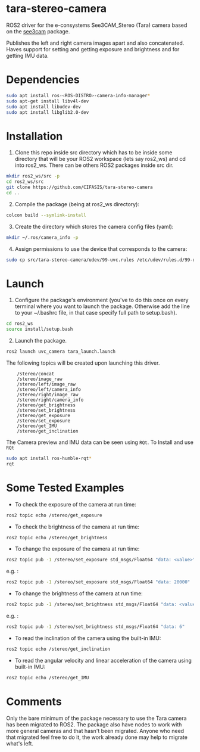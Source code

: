 tara-stereo-camera
==================

ROS2 driver for the e-consystems See3CAM_Stereo (Tara) camera based on the 
[see3cam](https://github.com/dilipkumar25/see3cam) package.

Publishes the left and right camera images apart and also concatenated. Haves support for setting and getting exposure and brightness and for getting IMU data.

Dependencies
============
```bash
sudo apt install ros-<ROS-DISTRO>-camera-info-manager*
sudo apt-get install libv4l-dev
sudo apt install libudev-dev
sudo apt install libglib2.0-dev
```

Installation
============

1) Clone this repo inside src directory which has to be inside some directory that will be your ROS2 workspace (lets say ros2_ws) and cd into ros2_ws. There can be others ROS2 packages inside src dir.
```bash
mkdir ros2_ws/src -p
cd ros2_ws/src
git clone https://github.com/CIFASIS/tara-stereo-camera
cd ..
```
2) Compile the package (being at ros2_ws directory):
```bash
colcon build --symlink-install
```
3) Create the directory which stores the camera config files (yaml):
```bash
mkdir ~/.ros/camera_info -p 
```
4) Assign permissions to use the device that corresponds to the camera:
```bash
sudo cp src/tara-stereo-camera/udev/99-uvc.rules /etc/udev/rules.d/99-uvc.rules
```

Launch
======

1) Configure the package's environment (you've to do this once on every terminal where you want to launch the package. Otherwise add the line to your ~/.bashrc file, in that case specify full path to setup.bash).
```bash
cd ros2_ws
source install/setup.bash
```
2) Launch the package.
```bash
ros2 launch uvc_camera tara_launch.launch
```

The following topics will be created upon launching this driver.
```
    /stereo/concat
    /stereo/image_raw
    /stereo/left/image_raw
    /stereo/left/camera_info
    /stereo/right/image_raw
    /stereo/right/camera_info
    /stereo/get_brightness
    /stereo/set_brightness
    /stereo/get_exposure
    /stereo/set_exposure
    /stereo/get_IMU
    /stereo/get_inclination
```

The Camera preview and IMU data can be seen using `RQt`.
To Install and use `RQt`
```bash
sudo apt install ros-humble-rqt*
rqt
```

Some Tested Examples
====================

* To check the exposure of the camera at run time:

```bash
ros2 topic echo /stereo/get_exposure
```
    
* To check the brightness of the camera at run time:

```bash
ros2 topic echo /stereo/get_brightness
```
    
* To change the exposure of the camera at run time:

```bash
ros2 topic pub -1 /stereo/set_exposure std_msgs/Float64 "data: <value>"
```

e.g. :

```bash
ros2 topic pub -1 /stereo/set_exposure std_msgs/Float64 "data: 20000"
```

* To change the brightness of the camera at run time:

```bash
ros2 topic pub -1 /stereo/set_brightness std_msgs/Float64 "data: <value>"
```

e.g. :

```bash
ros2 topic pub -1 /stereo/set_brightness std_msgs/Float64 "data: 6"
```

* To read the inclination of the camera using the built-in IMU:

```bash
ros2 topic echo /stereo/get_inclination
```

* To read the angular velocity and linear acceleration of the camera using built-in IMU:

```bash
ros2 topic echo /stereo/get_IMU
```

Comments
========

Only the bare minimum of the package necessary to use the Tara camera has been migrated to ROS2.
The package also have nodes to work with more general cameras and that hasn't been migrated.
Anyone who need that migrated feel free to do it, the work already done may help to migrate what's left.
